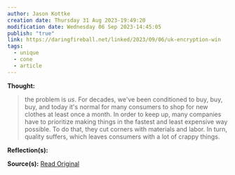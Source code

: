 ```yaml
---
author: Jason Kottke
creation date: Thursday 31 Aug 2023-19:49:20
modification date: Wednesday 06 Sep 2023-14:45:05
publish: "true"
link: https://daringfireball.net/linked/2023/09/06/uk-encryption-win
tags:
  - unique
  - cone
  - article
---
```

**Thought:**
> the problem is *us*. For decades, we've been conditioned to buy, buy, buy, and today it's normal for many consumers to shop for new clothes at least once a month. In order to keep up, many companies have to prioritize making things in the fastest and least expensive way possible. To do that, they cut corners with materials and labor. In turn, quality suffers, which leaves consumers with a lot of crappy things. 

**Reflection(s):**

**Source(s):**
[Read Original](https://kottke.org/23/02/why-everything-you-buy-is-worse-now)